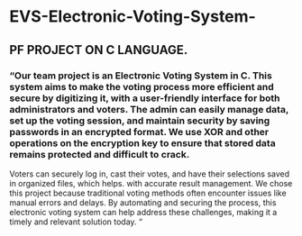 # EVS-Electronic-Voting-System-
## PF PROJECT ON C LANGUAGE.
### “Our team project is an Electronic Voting System in C. This system aims to make the voting process more efficient and secure by digitizing it, with a user-friendly interface for both administrators and voters. The admin can easily manage data, set up the voting session, and maintain security by saving passwords in an encrypted format. We use XOR and other operations on the encryption key to ensure that stored data remains protected and difficult to crack.
Voters can securely log in, cast their votes, and have their selections saved in organized files, which helps. with accurate result management. We chose this project because traditional voting methods often encounter issues like manual errors and delays. By automating and securing the process, this electronic voting system can help address these challenges, making it a timely and relevant solution today. “
